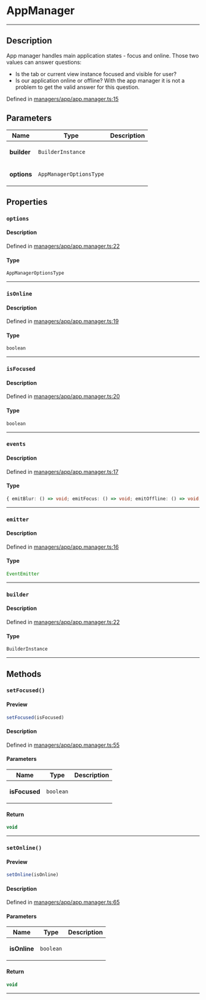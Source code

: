 
      
# AppManager

<div class="api-docs__separator" data-reactroot="">

---

</div><div class="api-docs__section">

## Description

</div><div class="api-docs__description"><span class="api-docs__do-not-parse">

App manager handles main application states - focus and online. Those two values can answer questions:
- Is the tab or current view instance focused and visible for user?
- Is our application online or offline?
With the app manager it is not a problem to get the valid answer for this question.

</span></div><div class="api-docs__definition">

Defined in [managers/app/app.manager.ts:15](https://github.com/BetterTyped/hyper-fetch/blob/1a97772c/packages/core/src/managers/app/app.manager.ts#L15)

</div><div class="api-docs__section">

## Parameters

</div><div class="api-docs__parameters"><table><thead><tr><th>Name</th><th>Type</th><th>Description</th></tr></thead><tbody><tr param-data="builder"><td>

**builder**

</td><td>

`BuilderInstance`

</td><td>



</td></tr><tr param-data="options"><td>

**options**

</td><td>

`AppManagerOptionsType`

</td><td>



</td></tr></tbody></table></div><div class="api-docs__section">

## Properties

</div><div class="api-docs__properties"><div class="api-docs__property" property-data="options"><h3 class="api-docs__name">

### `options`

</h3><div class="api-docs__section">

#### Description

</div><div class="api-docs__description"><span class="api-docs__do-not-parse">



</span></div><div class="api-docs__definition">

Defined in [managers/app/app.manager.ts:22](https://github.com/BetterTyped/hyper-fetch/blob/1a97772c/packages/core/src/managers/app/app.manager.ts#L22)

</div><div class="api-docs__section">

#### Type

</div><div class="api-docs__property-type">

```ts
AppManagerOptionsType
```

</div><hr/></div><div class="api-docs__property" property-data="isOnline"><h3 class="api-docs__name">

### `isOnline`

</h3><div class="api-docs__section">

#### Description

</div><div class="api-docs__description"><span class="api-docs__do-not-parse">



</span></div><div class="api-docs__definition">

Defined in [managers/app/app.manager.ts:19](https://github.com/BetterTyped/hyper-fetch/blob/1a97772c/packages/core/src/managers/app/app.manager.ts#L19)

</div><div class="api-docs__section">

#### Type

</div><div class="api-docs__property-type">

```ts
boolean
```

</div><hr/></div><div class="api-docs__property" property-data="isFocused"><h3 class="api-docs__name">

### `isFocused`

</h3><div class="api-docs__section">

#### Description

</div><div class="api-docs__description"><span class="api-docs__do-not-parse">



</span></div><div class="api-docs__definition">

Defined in [managers/app/app.manager.ts:20](https://github.com/BetterTyped/hyper-fetch/blob/1a97772c/packages/core/src/managers/app/app.manager.ts#L20)

</div><div class="api-docs__section">

#### Type

</div><div class="api-docs__property-type">

```ts
boolean
```

</div><hr/></div><div class="api-docs__property" property-data="events"><h3 class="api-docs__name">

### `events`

</h3><div class="api-docs__section">

#### Description

</div><div class="api-docs__description"><span class="api-docs__do-not-parse">



</span></div><div class="api-docs__definition">

Defined in [managers/app/app.manager.ts:17](https://github.com/BetterTyped/hyper-fetch/blob/1a97772c/packages/core/src/managers/app/app.manager.ts#L17)

</div><div class="api-docs__section">

#### Type

</div><div class="api-docs__property-type">

```ts
{ emitBlur: () => void; emitFocus: () => void; emitOffline: () => void; emitOnline: () => void; onBlur: (callback: () => void) => VoidFunction; onFocus: (callback: () => void) => VoidFunction; onOffline: (callback: () => void) => VoidFunction; onOnline: (callback: () => void) => VoidFunction }
```

</div><hr/></div><div class="api-docs__property" property-data="emitter"><h3 class="api-docs__name">

### `emitter`

</h3><div class="api-docs__section">

#### Description

</div><div class="api-docs__description"><span class="api-docs__do-not-parse">



</span></div><div class="api-docs__definition">

Defined in [managers/app/app.manager.ts:16](https://github.com/BetterTyped/hyper-fetch/blob/1a97772c/packages/core/src/managers/app/app.manager.ts#L16)

</div><div class="api-docs__section">

#### Type

</div><div class="api-docs__property-type">

```ts
EventEmitter
```

</div><hr/></div><div class="api-docs__property" property-data="builder"><h3 class="api-docs__name">

### `builder`

</h3><div class="api-docs__section">

#### Description

</div><div class="api-docs__description"><span class="api-docs__do-not-parse">



</span></div><div class="api-docs__definition">

Defined in [managers/app/app.manager.ts:22](https://github.com/BetterTyped/hyper-fetch/blob/1a97772c/packages/core/src/managers/app/app.manager.ts#L22)

</div><div class="api-docs__section">

#### Type

</div><div class="api-docs__property-type">

```ts
BuilderInstance
```

</div><hr/></div></div><div class="api-docs__section">

## Methods

</div><div class="api-docs__methods"><div class="api-docs__method" method-data="setFocused"><h3 class="api-docs__name">

### `setFocused()`

</h3><div class="api-docs__section">

#### Preview

</div><div class="api-docs__preview fn">

```ts
setFocused(isFocused)
```

</div><div class="api-docs__section">

#### Description

</div><div class="api-docs__description"><span class="api-docs__do-not-parse">



</span></div><div class="api-docs__definition">

Defined in [managers/app/app.manager.ts:55](https://github.com/BetterTyped/hyper-fetch/blob/1a97772c/packages/core/src/managers/app/app.manager.ts#L55)

</div><div class="api-docs__section">

#### Parameters

</div><div class="api-docs__parameters"><table><thead><tr><th>Name</th><th>Type</th><th>Description</th></tr></thead><tbody><tr param-data="isFocused"><td>

**isFocused**

</td><td>

`boolean`

</td><td>



</td></tr></tbody></table></div><div class="api-docs__section">

#### Return

</div><div class="api-docs__returns">

```ts
void
```

</div><hr/></div><div class="api-docs__method" method-data="setOnline"><h3 class="api-docs__name">

### `setOnline()`

</h3><div class="api-docs__section">

#### Preview

</div><div class="api-docs__preview fn">

```ts
setOnline(isOnline)
```

</div><div class="api-docs__section">

#### Description

</div><div class="api-docs__description"><span class="api-docs__do-not-parse">



</span></div><div class="api-docs__definition">

Defined in [managers/app/app.manager.ts:65](https://github.com/BetterTyped/hyper-fetch/blob/1a97772c/packages/core/src/managers/app/app.manager.ts#L65)

</div><div class="api-docs__section">

#### Parameters

</div><div class="api-docs__parameters"><table><thead><tr><th>Name</th><th>Type</th><th>Description</th></tr></thead><tbody><tr param-data="isOnline"><td>

**isOnline**

</td><td>

`boolean`

</td><td>



</td></tr></tbody></table></div><div class="api-docs__section">

#### Return

</div><div class="api-docs__returns">

```ts
void
```

</div><hr/></div></div>